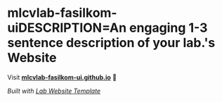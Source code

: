 
# mlcvlab-fasilkom-uiDESCRIPTION=An engaging 1-3 sentence description of your lab.'s Website

Visit **[mlcvlab-fasilkom-ui.github.io](https://mlcvlab-fasilkom-ui.github.io)** 🚀

_Built with [Lab Website Template](https://greene-lab.gitbook.io/lab-website-template-docs)_
